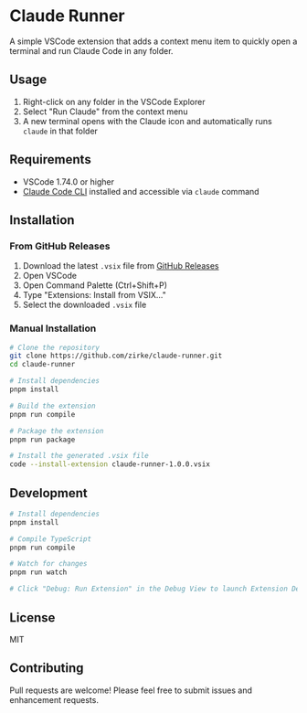 # Claude Runner

A simple VSCode extension that adds a context menu item to quickly open a terminal and run Claude Code in any folder.

## Usage

1. Right-click on any folder in the VSCode Explorer
2. Select "Run Claude" from the context menu
3. A new terminal opens with the Claude icon and automatically runs `claude` in that folder

## Requirements

- VSCode 1.74.0 or higher
- [Claude Code CLI](https://docs.anthropic.com/en/docs/claude-code) installed and accessible via `claude` command

## Installation

### From GitHub Releases

1. Download the latest `.vsix` file from [GitHub Releases](https://github.com/zirke/claude-runner/releases)
2. Open VSCode
3. Open Command Palette (Ctrl+Shift+P)
4. Type "Extensions: Install from VSIX..."
5. Select the downloaded `.vsix` file

### Manual Installation

```bash
# Clone the repository
git clone https://github.com/zirke/claude-runner.git
cd claude-runner

# Install dependencies
pnpm install

# Build the extension
pnpm run compile

# Package the extension
pnpm run package

# Install the generated .vsix file
code --install-extension claude-runner-1.0.0.vsix
```

## Development

```bash
# Install dependencies
pnpm install

# Compile TypeScript
pnpm run compile

# Watch for changes
pnpm run watch

# Click "Debug: Run Extension" in the Debug View to launch Extension Development Host
```

## License

MIT

## Contributing

Pull requests are welcome! Please feel free to submit issues and enhancement requests.